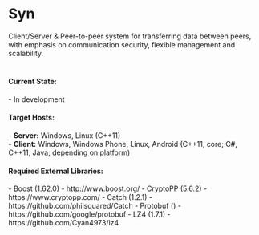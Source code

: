 <h1>Syn</h1>
Client/Server & Peer-to-peer system for transferring data between peers, with emphasis on communication security, flexible management and scalability.

<h1></h1>

<h4>Current State:</h4>
- In development

<h4>Target Hosts:</h4>
- <b>Server:</b> Windows, Linux (C++11)<br>
- <b>Client:</b> Windows, Windows Phone, Linux, Android (C++11, core; C#, C++11, Java, depending on platform)

<h4>Required External Libraries:</h4>
- Boost (1.62.0) - http://www.boost.org/
- CryptoPP (5.6.2) - https://www.cryptopp.com/
- Catch (1.2.1) - https://github.com/philsquared/Catch
- Protobuf () - https://github.com/google/protobuf
- LZ4 (1.7.1) - https://github.com/Cyan4973/lz4
